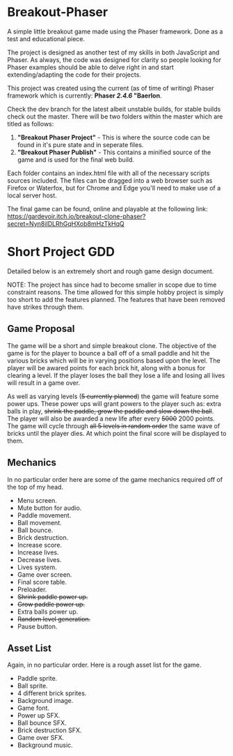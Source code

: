 # Breakout-Phaser
A simple little breakout game made using the Phaser framework. Done as a test and educational piece.

The project is designed as another test of my skills in both JavaScript and Phaser. As always, the code was designed for clarity so people looking for Phaser examples should be able to delve right in and start extending/adapting the code for their projects.

This project was created using the current (as of time of writing) Phaser framework which is currently: **Phaser *2.4.6* "Baerlon**.

Check the dev branch for the latest albeit unstable builds, for stable builds check out the master. There will be two folders within the master which are titled as follows:

1.  **"Breakout Phaser Project"** - This is where the source code can be found in it's pure state and in seperate files.
2.  **"Breakout Phaser Publish"** - This contains a minified source of the game and is used for the final web build.

Each folder contains an index.html file with all of the necessary scripts sources included. The files can be dragged into a web browser such as Firefox or Waterfox, but for Chrome and Edge you'll need to make use of a local server host.

The final game can be found, online and playable at the following link: https://gardevoir.itch.io/breakout-clone-phaser?secret=Nyn8iIDLRhGqHXob8mHzTkHqQ

# Short Project GDD

Detailed below is an extremely short and rough game design document.

NOTE: The project has since had to become smaller in scope due to time constraint reasons. The time allowed for this simple hobby project is simply too short to add the features planned. The features that have been removed have strikes through them.

## Game Proposal

The game will be a short and simple breakout clone. The objective of the game is for the player to bounce a ball off of a small paddle and hit the various bricks which will be in varying positions based upon the level. The player will be awared points for each brick hit, along with a bonus for clearing a level. If the player loses the ball they lose a life and losing all lives will result in a game over.

As well as varying levels (~~5 currently planned~~) the game will feature some power ups. These power ups will grant powers to the player such as: extra balls in play, ~~shrink the paddle, grow the paddle and slow down the ball~~. The player will also be awarded a new life after every ~~5000~~ 2000 points. The game will cycle through ~~all 5 levels in random order~~ the same wave of bricks until the player dies. At which point the final score will be displayed to them.

## Mechanics

In no particular order here are some of the game mechanics required off of the top of my head.

-  Menu screen.
-  Mute button for audio.
-  Paddle movement.
-  Ball movement.
-  Ball bounce.
-  Brick destruction.
-  Increase score.
-  Increase lives.
-  Decrease lives.
-  Lives system.
-  Game over screen.
-  Final score table.
-  Preloader.
-  ~~Shrink paddle power up.~~
-  ~~Grow paddle power up.~~
-  Extra balls power up.
-  ~~Random level generation.~~
-  Pause button.

## Asset List

Again, in no particular order. Here is a rough asset list for the game.

-  Paddle sprite.
-  Ball sprite.
-  4 different brick sprites.
-  Background image.
-  Game font.
-  Power up SFX.
-  Ball bounce SFX.
-  Brick destruction SFX.
-  Game over SFX.
-  Background music.